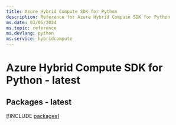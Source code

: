 ```yaml
---
title: Azure Hybrid Compute SDK for Python
description: Reference for Azure Hybrid Compute SDK for Python
ms.date: 03/06/2024
ms.topic: reference
ms.devlang: python
ms.service: hybridcompute
---
```

# Azure Hybrid Compute SDK for Python - latest
## Packages - latest
[!INCLUDE [packages](hybrid-compute-index.md)]
